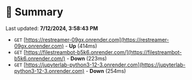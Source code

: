 # 📖 Summary
Last updated: **7/12/2024, 3:58:43 PM**

- `GET` [https://restreamer-09gx.onrender.com](https://restreamer-09gx.onrender.com) - **Up** (414ms)
- `GET` [https://filestreambot-b5k6.onrender.com/](https://filestreambot-b5k6.onrender.com/) - **Down** (223ms)
- `GET` [https://jupyterlab-python3-12-3.onrender.com](https://jupyterlab-python3-12-3.onrender.com) - **Down** (254ms)
